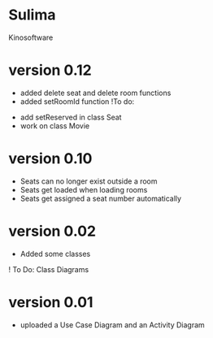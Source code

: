 # Sulima
Kinosoftware

# version 0.12
+ added delete seat and delete room functions
+ added setRoomId function
!To do:
- add setReserved in class Seat
- work on class Movie
         
# version 0.10
+ Seats can no longer exist outside a room
+ Seats get loaded when loading rooms
+ Seats get assigned a seat number automatically

# version 0.02
+ Added some classes

! To Do: Class Diagrams

# version 0.01
+ uploaded a Use Case Diagram and an Activity Diagram
   
